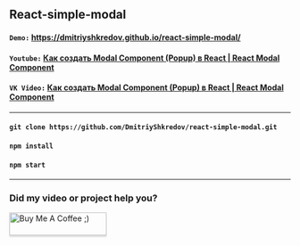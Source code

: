 ## React-simple-modal

#### `Demo:` https://dmitriyshkredov.github.io/react-simple-modal/

#### `Youtube:` [Как создать Modal Component (Popup) в React | React Modal Component](https://youtu.be/2mAydfCKCB4)

#### `VK Video:` [Как создать Modal Component (Popup) в React | React Modal Component](https://vk.com/video/@tipichnyjvebrazrabotchik?z=video-222570561_456239034%2Fclub222570561%2Fpl_-222570561_-2)

---

#### `git clone https://github.com/DmitriyShkredov/react-simple-modal.git`

#### `npm install`

#### `npm start`

---

### Did my video or project help you?

<a href="https://www.buymeacoffee.com/DmitriyShkredov" target="_blank"><img src="https://www.buymeacoffee.com/assets/img/custom_images/orange_img.png" alt="Buy Me A Coffee ;)" style="height: 41px !important;width: 174px !important;box-shadow: 0px 3px 2px 0px rgba(190, 190, 190, 0.5) !important;-webkit-box-shadow: 0px 3px 2px 0px rgba(190, 190, 190, 0.5) !important;" ></a>
